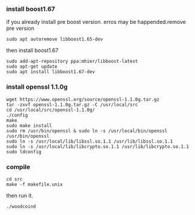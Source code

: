 ### install boost1.67 

if you already install pre boost version. erros may be happended.remove pre version

```
sudo apt autoremove libboost1.65-dev
```

then install boost1.67

```
sudo add-apt-repository ppa:mhier/libboost-latest
sudo apt-get update
sudo apt install libboost1.67-dev
```



### install openssl 1.1.0g

```
wget https://www.openssl.org/source/openssl-1.1.0g.tar.gz
tar -zxvf openssl-1.1.0g.tar.gz -C /usr/local/src
cd /usr/local/src/openssl-1.1.0g/
./config
make
sudo make install
sudo rm /usr/bin/openssl & sudo ln -s /usr/local/bin/openssl /usr/bin/openssl
sudo ln -s /usr/local/lib/libssl.so.1.1 /usr/lib/libssl.so.1.1
sudo ln -s /usr/local/lib/libcrypto.so.1.1 /usr/lib/libcrypto.so.1.1
sudo ldconfig
```

### compile



```
cd src
make -f makefile.unix
```

then run it.

```
./woodcoind
```